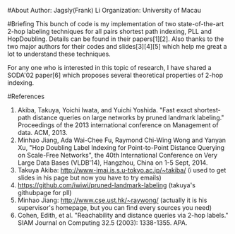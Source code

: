 #About
Author: Jagsly(Frank) Li
Organization: University of Macau

#Briefing
This bunch of code is my implementation of two state-of-the-art 2-hop labeling techniques for all pairs shortest path indexing, PLL and HopDoubling. Details can be found in their papers[1][2]. Also thanks to the two major authors for their codes and slides[3][4][5] which help me great a lot to understand these techniques.

For any one who is interested in this topic of research, I have shared a SODA'02 paper[6] which proposes several theoretical properties of 2-hop indexing.

#References
1. Akiba, Takuya, Yoichi Iwata, and Yuichi Yoshida. "Fast exact shortest-path distance queries on large networks by pruned landmark labeling." Proceedings of the 2013 international conference on Management of data. ACM, 2013.
2. Minhao Jiang, Ada Wai-Chee Fu, Raymond Chi-Wing Wong and Yanyan Xu, 
"Hop Doubling Label Indexing for Point-to-Point Distance Querying on Scale-Free Networks", 
the 40th International Conference on Very Large Data Bases (VLDB'14), Hangzhou, China on 1-5 Sept, 2014.
3. Takuya Akiba: http://www-imai.is.s.u-tokyo.ac.jp/~takiba/ (i used to get slides in his page but now you have to try emails)
4. https://github.com/iwiwi/pruned-landmark-labeling (takuya's githubpage for pll)
5. Minhao Jiang: http://www.cse.ust.hk/~raywong/ (actually it is his supervisor's homepage, but you can find every sources you need)
6. Cohen, Edith, et al. "Reachability and distance queries via 2-hop labels." SIAM Journal on Computing 32.5 (2003): 1338-1355.
APA.	
